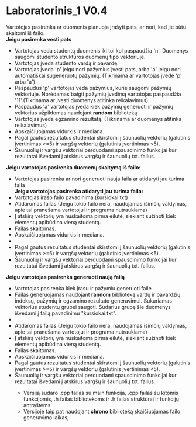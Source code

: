 # Laboratorinis_1 V0.4



Vartotojas pasirenka ar duomenis planuoja įrašyti pats, ar nori, kad jie būtų skaitomi iš failo.<br>
  <strong>Jeigu pasirenka vesti pats</strong>
<ul>
<li>Vartotojas veda studentų duomenis iki tol kol paspaudžia 'n'. Duomenys saugomi studento struktūros duomenų tipo vektoriuje.</li>
<li>Vartotojas įveda studento vardą ir pavardę.</li>
<li>Vartotojas įveda 'p' jeigu nori pažymius įvesti pats, arba 'a' jeigu nori automatiškai sugeneruotų pažymių. (Tikrinama ar vartotojas įvedė 'p' arba 'a')</li>
<li> Paspaudus 'p' vartotojas veda pažymius, kurie saugomi pažymių vektoriuje. Norėdamas baigti pažymių įvedimą vartotojas paspaudžia '11'.(Tikrinama ar įvesti duomenys atitinka reikalavimus)</li>
<li>Paspaudus 'a' vartotojas įveda kiek pažymių generuoti ir pažymių vektorius užpildomas naudojant <strong>random</strong> biblioteką</li>
<li>Vartotojas įveda egzamino rezultatą. (Tikrinama ar duomenys atitinka reikalavimus)</li>
<li>Apskaičiuojamas vidurkis ir mediana.</li>
<li>Pagal gautus rezultatus studentai skirstomi į šaunuolių vektorių (galutinis įvertinimas >=5) ir vargšų vektorių (galutinis įvertinimas <5).</li>
<li>Šaunuolių ir vargšu vektoriai perduodami spausdinimo funkcijai kur rezultatai išvedami į atskirus vargšų ir šaunuolių txt. failus.</li>
</ul>
   <strong>Jeigu vartotojas pasirenka duomenų skaitymą iš failo:</strong>
<ul> 
<li>Vartotojas pasirenka ar nori generuoti nauja faila ar atidaryti jau turima faila</li>
<strong>Jeigu vartotojas pasirenka atidaryti jau turima faila: </strong>
<li>Vartotojas iraso failo pavadinima (kursiokai.txt)</li>
<li>Atidaromas failas (Jeigu tokio failo nėra, naudojamas išimčių valdymas, apie tai pranešama vartotojui ir programa nutraukiama)</li>
<li>Į atskirą vektorių yra nuskaitoma pirma eilutė, siekiant sužinoti kiek elementų apibūdina vieną studentą.</li>
<li>Failas skaitomas.</li>
<li>Apskaičiuojamas vidurkis ir mediana.<li>
<li>Pagal gautus rezultatus studentai skirstomi į šaunuolių vektorių (galutinis įvertinimas >=5) ir vargšų vektorių (galutinis įvertinimas <5).</li>
<li>Šaunuolių ir vargšu vektoriai perduodami spausdinimo funkcijai kur rezultatai išvedami į atskirus vargšų ir šaunuolių txt. failus.</li>
</ul>
<strong>Jeigu vartotojas pasirenka generuoti naują failą</strong>
<ul>
<li>Vartotojas pasirenka kiek įrasu ir pažymiu generuoti faile</li>
<li>Failas generuojamas naudojant <strong>random</strong> biblioteką vardų ir pavardžių indeksų, pažymių ir egzamino rezultato generavimui. Sukuriamas vektorius studentų grupei saugoti. Sudarius grupę šie duomenys išvedami į failą pavadinimu "kursiokai.txt".<li>
<li>Atidaromas failas (Jeigu tokio failo nėra, naudojamas išimčių valdymas, apie tai pranešama vartotojui ir programa nutraukiama)</li>
<li>Į atskirą vektorių yra nuskaitoma pirma eilutė, siekiant sužinoti kiek elementų apibūdina vieną studentą.</li>
<li>Failas skaitomas.</li>
<li>Apskaičiuojamas vidurkis ir mediana.</li>
<li>Pagal gautus rezultatus studentai skirstomi į šaunuolių vektorių (galutinis įvertinimas >=5) ir vargšų vektorių (galutinis įvertinimas <5).</li>
<li>Šaunuolių ir vargšu vektoriai perduodami spausdinimo funkcijai kur rezultatai išvedami į atskirus vargšų ir šaunuolių txt. failus.</li>
<ul>
<li> Versiją sudaro .cpp failas su main funkcija, .cpp failas su kitomis funkcijomis, .h failas bibliotekoms ir .h failas struktūrai ir funkcijų antraštėms.</li>
<li> Versijoje taip pat naudojant <strong>chrono</strong> biblioteką skaičiuojamas failo generavimo laikas, 
 </ul>
